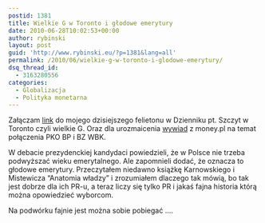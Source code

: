 ```yaml
---
postid: 1381
title: Wielkie G w Toronto i głodowe emerytury
date: 2010-06-28T10:02:53+00:00
author: rybinski
layout: post
guid: 'http://www.rybinski.eu/?p=1381&lang=all'
permalink: /2010/06/wielkie-g-w-toronto-i-glodowe-emerytury/
dsq_thread_id:
  - 3163280556
categories:
  - Globalizacja
  - Polityka monetarna
---
```

Załączam [link](http://forsal.pl/artykuly/432032,rybinski_szczyt_w_toronto_czyli_wielkie_g.html) do mojego dzisiejszego felietonu w Dzienniku pt. Szczyt w Toronto czyli wielkie G. Oraz dla urozmaicenia [wywiad](http://www.money.pl/archiwum/mikrofon/artykul/rybinski;rostowski;chce;na;sile;wyrwac;dywidende;z;pko,11,0,637195.html) z money.pl na temat połączenia PKO BP i BZ WBK.

W debacie prezydenckiej kandydaci powiedzieli, że w Polsce nie trzeba podwyższać wieku emerytalnego. Ale zapomnieli dodać, że oznacza to głodowe emerytury. Przeczytałem niedawno książkę Karnowskiego i Mistewicza “Anatomia władzy” i zrozumiałem dlaczego tak mówią, bo tak jest dobrze dla ich PR-u, a teraz liczy się tylko PR i jakaś fajna historia którą można opowiedzieć wyborcom.

Na podwórku fajnie jest można sobie pobiegać ….
